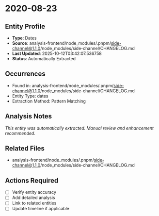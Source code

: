 # 2020-08-23

## Entity Profile
- **Type**: Dates
- **Source**: analysis-frontend/node_modules/.pnpm/side-channel@1.1.0/node_modules/side-channel/CHANGELOG.md
- **Last Updated**: 2025-10-12T03:42:07.536758
- **Status**: Automatically Extracted

## Occurrences
- Found in: analysis-frontend/node_modules/.pnpm/side-channel@1.1.0/node_modules/side-channel/CHANGELOG.md
- Entity Type: dates
- Extraction Method: Pattern Matching

## Analysis Notes
*This entity was automatically extracted. Manual review and enhancement recommended.*

## Related Files
- analysis-frontend/node_modules/.pnpm/side-channel@1.1.0/node_modules/side-channel/CHANGELOG.md

## Actions Required
- [ ] Verify entity accuracy
- [ ] Add detailed analysis
- [ ] Link to related entities
- [ ] Update timeline if applicable
